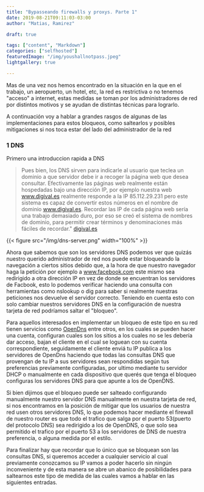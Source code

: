 ```yaml
---
title: "Bypasseando firewalls y proxys. Parte 1"
date: 2019-08-21T09:11:03-03:00
author: "Matias, Ramirez"

draft: true

tags: ["content", "Markdown"]
categories: ["selfhosted"]
featuredImage: "/img/youshallnotpass.jpeg"
lightgallery: true

---
```




Mas de una vez nos hemos encontrado en la situación en la que en el trabajo, un aeropuerto, un hotel, etc, la red es restrictiva o no tenemos "acceso" a internet, estas medidas se toman por los administradores de red por distintos motivos y se ayudan de distintas técnicas para lograrlo.

A continuación voy a hablar a grandes rasgos de algunas de las implementaciones para estos bloqueos, como saltearlos y posibles mitigaciones si nos toca estar del lado del administrador de la red
### 1 DNS

Primero una introduccion rapida a DNS
 	

>Pues bien, los DNS sirven para indicarle al usuario que teclea un dominio a que servidor debe ir a recoger la página web que desea consultar.
Efectivamente las páginas web realmente están hospedadas bajo una dirección IP, por ejemplo nuestra web www.digival.es realmente responde a la IP 85.112.29.231 pero este sistema es capaz de convertir estos números en el nombre de dominio www.digival.es. Recordar las IP de cada página web sería una trabajo demasiado duro, por eso se creó el sistema de nombres de dominio, para permitir crear términos y denominaciones más fáciles de recordar." [digival.es](https://www.digival.es/blog/que-son-las-dns-y-para-que-sirven/)

{{< figure src="/img/dns-server.png" width="100%" >}}


Ahora que sabemos que son los servidores DNS podemos ver que quizás nuestro querido administrador de red nos puede estar bloqueando la navegación a ciertos sitios debido que, a la hora de que nuestro navegador haga la petición por ejemplo a www.facebook.com este mismo sea redirigido a otra dirección IP en vez de donde se encuentran los servidores de Facbook, esto lo podemos verificar haciendo una consulta con herramientas como nslookup o dig para saber si realmente nuestras peticiones nos devuelve el servidor correcto. Teniendo en cuenta esto con solo cambiar nuestros servidores DNS en la configuración de nuestra tarjeta de red podríamos saltar el "bloqueo".

Para aquellos interesados en implementar un bloqueo de este tipo en su red tienen servicios como [OpenDns](https://www.opendns.com/) entre otros, en los cuales se pueden hacer una cuenta, configuran cuales son los sitios a los cuales no se les debería dar acceso, bajan el cliente en el cual se loguean con su cuenta correspondiente, seguidamente el cliente enviá tu IP publica a los servidores de OpenDns haciendo que todas las consultas DNS que provengan de tu IP a sus servidores sean respondidas según tus preferencias previamente configuradas, por ultimo mediante tu servidor DHCP o manualmente en cada dispositivo que querés que tenga el bloqueo configuras los servidores DNS para que apunte a los de OpenDNS. 

Si bien dijimos que el bloqueo puede ser salteado configurando manualmente nuestro servidor DNS manualmente en nuestra tarjeta de red, si nos encontramos en la posición de mitigar que los usuarios de nuestra red usen otros servidores DNS, lo que podemos hacer mediante el firewall de nuestro router es que todo el trafico que salga por el puerto 53(puerto del protocolo DNS) sea redirigido a los de OpenDNS, o que solo sea permitido el trafico por el puerto 53 a los servidores de DNS de nuestra preferencia, o alguna medida por el estilo.

Para finalizar hay que recordar que lo único que se bloquean son las consultas DNS, si queremos acceder a cualquier servicio al cual previamente conozcamos su IP vamos a poder hacerlo sin ningún inconveniente y de esta manera se abre un abanico de posibilidades para saltearnos este tipo de medida de las cuales vamos a hablar en las siguientes entradas.


